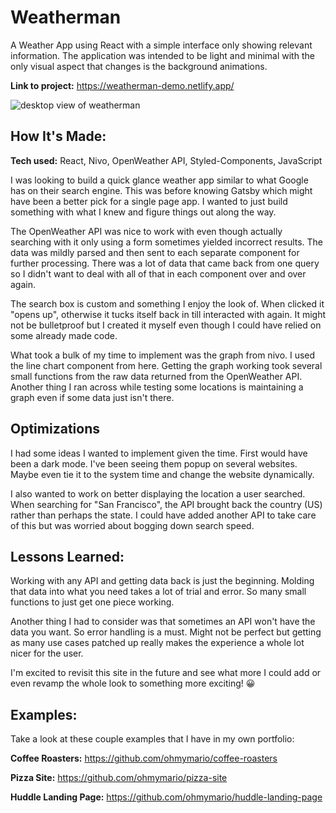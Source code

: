 # Weatherman

A Weather App using React with a simple interface only showing relevant information. The application was intended to be light and minimal with the only visual aspect that changes is the background animations.

**Link to project:** https://weatherman-demo.netlify.app/

![desktop view of weatherman](https://drive.google.com/uc?export=view&id=1PMk3SP9KmdC22WZNfRsDN7XBEufA4gME)

## How It's Made:

**Tech used:** React, Nivo, OpenWeather API, Styled-Components, JavaScript

I was looking to build a quick glance weather app similar to what Google has on their search engine. This was before knowing Gatsby which might have been a better pick for a single page app. I wanted to just build something with what I knew and figure things out along the way.

The OpenWeather API was nice to work with even though actually searching with it only using a form sometimes yielded incorrect results. The data was mildly parsed and then sent to each separate component for further processing. There was a lot of data that came back from one query so I didn't want to deal with all of that in each component over and over again.

The search box is custom and something I enjoy the look of. When clicked it "opens up", otherwise it tucks itself back in till interacted with again. It might not be bulletproof but I created it myself even though I could have relied on some already made code.

What took a bulk of my time to implement was the graph from nivo. I used the line chart component from here. Getting the graph working took several small functions from the raw data returned from the OpenWeather API. Another thing I ran across while testing some locations is maintaining a graph even if some data just isn't there.

## Optimizations

I had some ideas I wanted to implement given the time. First would have been a dark mode. I've been seeing them popup on several websites. Maybe even tie it to the system time and change the website dynamically.

I also wanted to work on better displaying the location a user searched. When searching for "San Francisco", the API brought back the country (US) rather than perhaps the state. I could have added another API to take care of this but was worried about bogging down search speed.

## Lessons Learned:

Working with any API and getting data back is just the beginning. Molding that data into what you need takes a lot of trial and error. So many small functions to just get one piece working.

Another thing I had to consider was that sometimes an API won't have the data you want. So error handling is a must. Might not be perfect but getting as many use cases patched up really makes the experience a whole lot nicer for the user.

I'm excited to revisit this site in the future and see what more I could add or even revamp the whole look to something more exciting! 😀

## Examples:
Take a look at these couple examples that I have in my own portfolio:

**Coffee Roasters:** https://github.com/ohmymario/coffee-roasters

**Pizza Site:** https://github.com/ohmymario/pizza-site

**Huddle Landing Page:** https://github.com/ohmymario/huddle-landing-page


